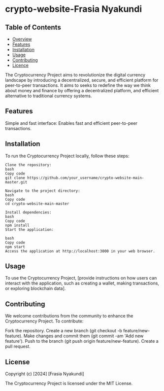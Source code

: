 # crypto-website-Frasia Nyakundi

## Table of Contents

- [Overview](#overview)
- [Features](#features)
- [Installation](#Installation)
- [Usage](#usage)
- [Contributing](#contributing)
- [Licence](#licence)

The Cryptocurrency Project aims to revolutionize the digital currency landscape by introducing a decentralized, secure, and efficient platform for peer-to-peer transactions. It aims to seeks to redefine the way we think about money and finance by offering a decentralized platform, and efficient alternative to traditional currency systems.

## Features

Simple and fast interface: Enables fast and efficient peer-to-peer transactions.

## Installation

To run the Cryptocurrency Project locally, follow these steps:

```
Clone the repository:
bash
Copy code
git clone https://github.com/your_username/crypto-website-main-master.git
```

```
Navigate to the project directory:
bash
Copy code
cd crypto-website-main-master
```

```
Install dependencies:
bash
Copy code
npm install
Start the application:
```

```
bash
Copy code
npm start
Access the application at http://localhost:3000 in your web browser.
```

## Usage

To use the Cryptocurrency Project, [provide instructions on how users can interact with the application, such as creating a wallet, making transactions, or exploring blockchain data].

## Contributing

We welcome contributions from the community to enhance the Cryptocurrency Project. To contribute:

Fork the repository.
Create a new branch (git checkout -b feature/new-feature).
Make changes and commit them (git commit -am 'Add new feature').
Push to the branch (git push origin feature/new-feature).
Create a pull request.

## License

Copyright (c) [2024] [Frasia Nyakundi]

The Cryptocurrency Project is licensed under the MIT License.
